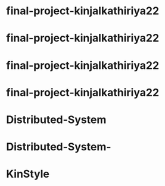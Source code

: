 # final-project-kinjalkathiriya22
# final-project-kinjalkathiriya22
# final-project-kinjalkathiriya22
# final-project-kinjalkathiriya22
# Distributed-System
# Distributed-System-
# KinStyle

